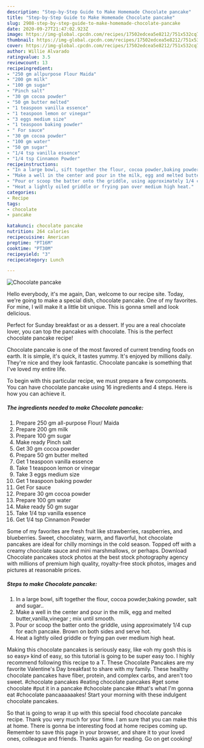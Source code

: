 ```yaml
---
description: "Step-by-Step Guide to Make Homemade Chocolate pancake"
title: "Step-by-Step Guide to Make Homemade Chocolate pancake"
slug: 2908-step-by-step-guide-to-make-homemade-chocolate-pancake
date: 2020-09-27T21:47:02.923Z
image: https://img-global.cpcdn.com/recipes/17502edcea5e8212/751x532cq70/chocolate-pancake-recipe-main-photo.jpg
thumbnail: https://img-global.cpcdn.com/recipes/17502edcea5e8212/751x532cq70/chocolate-pancake-recipe-main-photo.jpg
cover: https://img-global.cpcdn.com/recipes/17502edcea5e8212/751x532cq70/chocolate-pancake-recipe-main-photo.jpg
author: Willie Alvarado
ratingvalue: 3.5
reviewcount: 13
recipeingredient:
- "250 gm allpurpose Flour Maida"
- "200 gm milk"
- "100 gm sugar"
- "Pinch salt"
- "30 gm cocoa powder"
- "50 gm butter melted"
- "1 teaspoon vanilla essence"
- "1 teaspoon lemon or vinegar"
- "3 eggs medium size"
- "1 teaspoon baking powder"
- " For sauce"
- "30 gm cocoa powder"
- "100 gm water"
- "50 gm sugar"
- "1/4 tsp vanilla essence"
- "1/4 tsp Cinnamon Powder"
recipeinstructions:
- "In a large bowl, sift together the flour, cocoa powder,baking powder, salt and sugar.."
- "Make a well in the center and pour in the milk, egg and melted butter,vanilla,vinegar ; mix until smooth."
- "Pour or scoop the batter onto the griddle, using approximately 1/4 cup for each pancake. Brown on both sides and serve hot."
- "Heat a lightly oiled griddle or frying pan over medium high heat."
categories:
- Recipe
tags:
- chocolate
- pancake

katakunci: chocolate pancake 
nutrition: 264 calories
recipecuisine: American
preptime: "PT16M"
cooktime: "PT30M"
recipeyield: "3"
recipecategory: Lunch

---
```



![Chocolate pancake](https://img-global.cpcdn.com/recipes/17502edcea5e8212/751x532cq70/chocolate-pancake-recipe-main-photo.jpg)

Hello everybody, it's me again, Dan, welcome to our recipe site. Today, we're going to make a special dish, chocolate pancake. One of my favorites. For mine, I will make it a little bit unique. This is gonna smell and look delicious.

Perfect for Sunday breakfast or as a dessert. If you are a real chocolate lover, you can top the pancakes with chocolate. This is the perfect chocolate pancake recipe!

Chocolate pancake is one of the most favored of current trending foods on earth. It is simple, it's quick, it tastes yummy. It's enjoyed by millions daily. They're nice and they look fantastic. Chocolate pancake is something that I've loved my entire life.


To begin with this particular recipe, we must prepare a few components. You can have chocolate pancake using 16 ingredients and 4 steps. Here is how you can achieve it.

<!--inarticleads1-->

##### The ingredients needed to make Chocolate pancake:

1. Prepare 250 gm all-purpose Flour/ Maida
1. Prepare 200 gm milk
1. Prepare 100 gm sugar
1. Make ready Pinch salt
1. Get 30 gm cocoa powder
1. Prepare 50 gm butter melted
1. Get 1 teaspoon vanilla essence
1. Take 1 teaspoon lemon or vinegar
1. Take 3 eggs medium size
1. Get 1 teaspoon baking powder
1. Get  For sauce
1. Prepare 30 gm cocoa powder
1. Prepare 100 gm water
1. Make ready 50 gm sugar
1. Take 1/4 tsp vanilla essence
1. Get 1/4 tsp Cinnamon Powder


Some of my favorites are fresh fruit like strawberries, raspberries, and blueberries. Sweet, chocolatey, warm, and flavorful, hot chocolate pancakes are ideal for chilly mornings in the cold season. Topped off with a creamy chocolate sauce and mini marshmallows, or perhaps. Download Chocolate pancakes stock photos at the best stock photography agency with millions of premium high quality, royalty-free stock photos, images and pictures at reasonable prices. 

<!--inarticleads2-->

##### Steps to make Chocolate pancake:

1. In a large bowl, sift together the flour, cocoa powder,baking powder, salt and sugar..
1. Make a well in the center and pour in the milk, egg and melted butter,vanilla,vinegar ; mix until smooth.
1. Pour or scoop the batter onto the griddle, using approximately 1/4 cup for each pancake. Brown on both sides and serve hot.
1. Heat a lightly oiled griddle or frying pan over medium high heat.


Making this chocolate pancakes is seriously easy, like «oh my gosh this is so easy» kind of easy, so this tutorial is going to be super easy too. I highly recommend following this recipe to a T. These Chocolate Pancakes are my favorite Valentine&#39;s Day breakfast to share with my family. These healthy chocolate pancakes have fiber, protein, and complex carbs, and aren&#39;t too sweet. #chocolate pancakes #eating chocolate pancakes #get some chocolate #put it in a pancake #chocolate pancake #that&#39;s what I&#39;m gonna eat #chocolate pancaaaaaakes! Start your morning with these indulgent chocolate pancakes. 

So that is going to wrap it up with this special food chocolate pancake recipe. Thank you very much for your time. I am sure that you can make this at home. There is gonna be interesting food at home recipes coming up. Remember to save this page in your browser, and share it to your loved ones, colleague and friends. Thanks again for reading. Go on get cooking!
